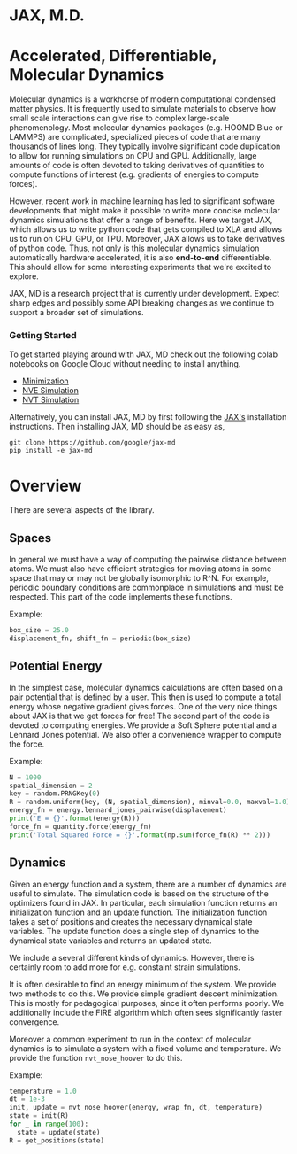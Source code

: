 # JAX, M.D.

# Accelerated, Differentiable, Molecular Dynamics

Molecular dynamics is a workhorse of modern computational condensed matter
physics. It is frequently used to simulate materials to observe how small scale
interactions can give rise to complex large-scale phenomenology. Most molecular
dynamics packages (e.g. HOOMD Blue or LAMMPS) are complicated, specialized
pieces of code that are many thousands of lines long. They typically involve
significant code duplication to allow for running simulations on CPU and GPU.
Additionally, large amounts of code is often devoted to taking derivatives
of quantities to compute functions of interest (e.g. gradients of energies
to compute forces).

However, recent work in machine learning has led to significant software
developments that might make it possible to write more concise
molecular dynamics simulations that offer a range of benefits. Here we target
JAX, which allows us to write python code that gets compiled to XLA and allows
us to run on CPU, GPU, or TPU. Moreover, JAX allows us to take derivatives of
python code. Thus, not only is this molecular dynamics simulation automatically
hardware accelerated, it is also __end-to-end__ differentiable. This should
allow for some interesting experiments that we're excited to explore.

JAX, MD is a research project that is currently under development. Expect
sharp edges and possibly some API breaking changes as we continue to support
a broader set of simulations.

### Getting Started

To get started playing around with JAX, MD check out the following colab
notebooks on Google Cloud without needing to install anything.

- [Minimization](https://colab.research.google.com/github/google/jax-md/blob/master/notebooks/minimization.ipynb)
- [NVE Simulation](https://colab.research.google.com/github/google/jax-md/blob/master/notebooks/nve_simulation.ipynb)
- [NVT Simulation](https://colab.research.google.com/github/google/jax-md/blob/master/notebooks/nvt_simulation.ipynb)

Alternatively, you can install JAX, MD by first following the [JAX's](https://www.github.com/google/jax/)
installation instructions. Then installing JAX, MD should be as easy as,

```
git clone https://github.com/google/jax-md
pip install -e jax-md
```

# Overview

There are several aspects of the library.

## Spaces

In general we must have a way of computing the pairwise distance between atoms.
We must also have efficient strategies for moving atoms in some space that may
or may not be globally isomorphic to R^N. For example, periodic boundary
conditions are commonplace in simulations and must be respected. This part of
the code implements these functions.

Example:

```python
box_size = 25.0
displacement_fn, shift_fn = periodic(box_size)
```

## Potential Energy

In the simplest case, molecular dynamics calculations are often based on a pair
potential that is defined by a user. This then is used to compute a total energy
whose negative gradient gives forces. One of the very nice things about JAX is
that we get forces for free! The second part of the code is devoted to computing
energies. We provide a Soft Sphere potential and a Lennard Jones potential. We
also offer a convenience wrapper to compute the force.

Example:

```python
N = 1000
spatial_dimension = 2
key = random.PRNGKey(0)
R = random.uniform(key, (N, spatial_dimension), minval=0.0, maxval=1.0)
energy_fn = energy.lennard_jones_pairwise(displacement)
print('E = {}'.format(energy(R)))
force_fn = quantity.force(energy_fn)
print('Total Squared Force = {}'.format(np.sum(force_fn(R) ** 2)))
```

## Dynamics

Given an energy function and a system, there are a number of dynamics are useful
to simulate. The simulation code is based on the structure of the optimizers
found in JAX. In particular, each simulation function returns an initialization
function and an update function. The initialization function takes a set of
positions and creates the necessary dynamical state variables. The update
function does a single step of dynamics to the dynamical state variables and
returns an updated state.

We include a several different kinds of dynamics. However, there is certainly room
to add more for e.g. constaint strain simulations.

It is often desirable to find an energy minimum of the system. We provide
two methods to do this. We provide simple gradient descent minimization. This is
mostly for pedagogical purposes, since it often performs poorly. We additionally
include the FIRE algorithm which often sees significantly faster convergence.

Moreover a common experiment to run in the context of molecular dynamics is to
simulate a system with a fixed volume and temperature. We provide the function
`nvt_nose_hoover` to do this.

Example:

```python
temperature = 1.0
dt = 1e-3
init, update = nvt_nose_hoover(energy, wrap_fn, dt, temperature)
state = init(R)
for _ in range(100):
  state = update(state)
R = get_positions(state)
```

